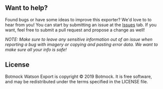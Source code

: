## Want to help?

Found bugs or have some ideas to improve this exporter? We'd love to to hear from you! You can start by submitting an issue at the [Issues](https://github.com/Botmock/botmock-watson-export/issues) tab. If you want, feel free to submit a pull request and propose a change as well!

_NOTE: Make sure to leave any sensitive information out of an issue when reporting a bug with imagery or copying and pasting error data. We want to make sure all your info is safe!_

## License

Botmock Watson Export is copyright © 2019 Botmock. It is free software, and may be redistributed under the terms specified in the LICENSE file.
